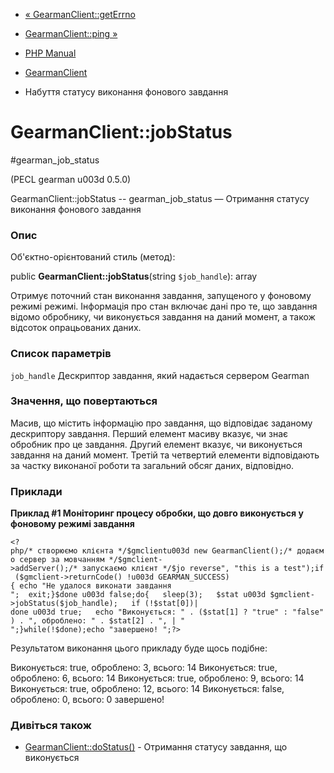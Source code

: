 - [« GearmanClient::getErrno](gearmanclient.geterrno.md)
- [GearmanClient::ping »](gearmanclient.ping.md)

- [PHP Manual](index.md)
- [GearmanClient](class.gearmanclient.md)
- Набуття статусу виконання фонового завдання

# GearmanClient::jobStatus

#gearman_job_status

(PECL gearman u003d 0.5.0)

GearmanClient::jobStatus -- gearman_job_status — Отримання статусу
виконання фонового завдання

### Опис

Об'єктно-орієнтований стиль (метод):

public **GearmanClient::jobStatus**(string `$job_handle`): array

Отримує поточний стан виконання завдання, запущеного у фоновому режимі
режимі. Інформація про стан включає дані про те, що завдання
відомо обробнику, чи виконується завдання на даний момент, а також
відсоток опрацьованих даних.

### Список параметрів

`job_handle`
Дескриптор завдання, який надається сервером Gearman

### Значення, що повертаються

Масив, що містить інформацію про завдання, що відповідає заданому
дескриптору завдання. Перший елемент масиву вказує, чи знає
обробник про це завдання. Другий елемент вказує, чи виконується
завдання на даний момент. Третій та четвертий елементи відповідають за частку
виконаної роботи та загальний обсяг даних, відповідно.

### Приклади

**Приклад #1 Моніторинг процесу обробки, що довго виконується у фоновому
режимі завдання**

` <?php/* створюємо клієнта */$gmclientu003d new GearmanClient();/* додаємо сервер за мовчанням */$gmclient->addServer();/* запускаємо клієнт */$jo reverse", "this is a test");if ($gmclient->returnCode() !u003d GEARMAN_SUCCESS){ echo "Не удалося виконати завдання
";  exit;}$done u003d false;do{   sleep(3);   $stat u003d $gmclient->jobStatus($job_handle);   if (!$stat[0])| done u003d true;   echo "Виконується: " . ($stat[1] ? "true" : "false") . ", оброблено: " . $stat[2] . ", | "
";}while(!$done);echo "завершено!
";?> `

Результатом виконання цього прикладу буде щось подібне:

Виконується: true, оброблено: 3, всього: 14
Виконується: true, оброблено: 6, всього: 14
Виконується: true, оброблено: 9, всього: 14
Виконується: true, оброблено: 12, всього: 14
Виконується: false, оброблено: 0, всього: 0
завершено!

### Дивіться також

- [GearmanClient::doStatus()](gearmanclient.dostatus.md) - Отримання
статусу завдання, що виконується
